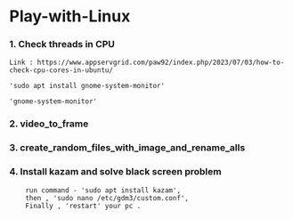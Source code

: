 # Play-with-Linux



### 1. Check threads in CPU 
    Link : https://www.appservgrid.com/paw92/index.php/2023/07/03/how-to-check-cpu-cores-in-ubuntu/

    'sudo apt install gnome-system-monitor'

    'gnome-system-monitor'

### 2. video_to_frame

### 3. create_random_files_with_image_and_rename_alls

### 4. Install kazam and solve black screen problem
        run command - 'sudo apt install kazam',
        then , 'sudo nano /etc/gdm3/custom.conf',
        Finally , 'restart' your pc .
